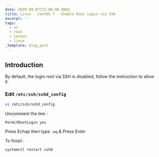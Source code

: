 ```yaml
---
date: 2020-09-07T22:00:00.000Z
title: Linux - CentOS 7 - Enable Root Login via SSH
excerpt: ''
tags:
  - vi
  - root
  - centos
  - linux
_template: blog_post
---
```




## Introduction

By default, the login root via SSH is disabled, follow the instruction to allow it.

### Edit `/etc/ssh/sshd_config`

```zsh
vi /etc/ssh/sshd_config
```

Uncomment the line :

```
PermitRootLogin yes
```

Press Echap then type `:wq` & Press Enter

To finish :

```zsh
systemctl restart sshd
```
